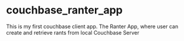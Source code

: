 # couchbase_ranter_app
This is my first couchbase client app. The Ranter App, where user can create and retrieve rants from local Couchbase Server
